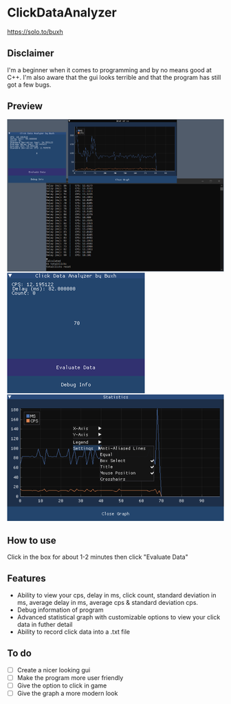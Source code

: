 # ClickDataAnalyzer
https://solo.to/buxh

## Disclaimer
I'm a beginner when it comes to programming and by no means good at C++. I'm also aware that the gui looks terrible and that the program has still got a few bugs.

## Preview
![](images/3.png)
![](images/1.png)
![](images/2.png)


## How to use
Click in the box for about 1-2 minutes then click "Evaluate Data"

## Features
- Ability to view your cps, delay in ms, click count, standard deviation in ms, average delay in ms, average cps & standard deviation cps.
- Debug information of program
- Advanced statistical graph with customizable options to view your click data in futher detail
- Ability to record click data into a .txt file

## To do
- [ ] Create a nicer looking gui
- [ ] Make the program more user friendly
- [ ] Give the option to click in game
- [ ] Give the graph a more modern look
